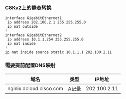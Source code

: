 ### C8Kv2上的静态转换
```shell
interface GigabitEthernet1
 ip address 202.100.2.1 255.255.255.0
 ip nat outside
!
interface GigabitEthernet2
 ip address 10.1.1.254 255.255.255.0
 ip nat inside
!
ip nat inside source static 10.1.1.1 202.100.2.11
```

### 需要提前配置DNS映射
| 域名               | 类型  | IP地址         |
|------------------|-----|--------------|
| nginix.dcloud.cisco.com | A记录 | 202.100.2.11 |
